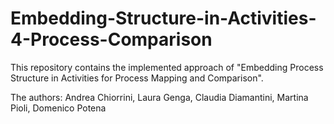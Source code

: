 # Embedding-Structure-in-Activities-4-Process-Comparison

This repository contains the implemented approach of
"Embedding Process Structure in Activities for Process Mapping and Comparison".

The authors: Andrea Chiorrini, Laura Genga, Claudia Diamantini, Martina Pioli, Domenico Potena
